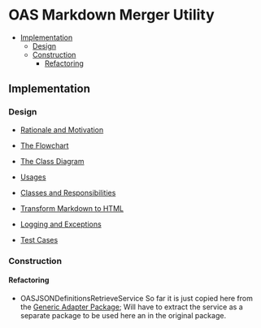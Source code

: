 # OAS Markdown Merger Utility

- [Implementation](#implementation)
  - [Design](#design)
  - [Construction](#construction)
    - [Refactoring](#refactoring)

## Implementation

### Design

- [Rationale and Motivation](.docs/rationale-and-motivation.md)

- [The Flowchart](.docs/design/flowchart.md)
- [The Class Diagram](.docs/design/class-diagram.uml.md)
- [Usages](.docs/design/usages.md)
- [Classes and Responsibilities](.docs/design/classes-and-responsibilities.md)
- [Transform Markdown to HTML](.docs/design/transform-markdown-to-html.md)
- [Logging and Exceptions](.docs/design/logging-and-exceptions.md)
- [Test Cases](.docs/design/test-cases.md)

### Construction

#### Refactoring

- OASJSONDefinitionsRetrieveService
  So far it is just copied here from the [Generic Adapter Package](packages/adapters/generic/readme.md);
  Will have to extract the service as a separate package to be used here an in the original package.
